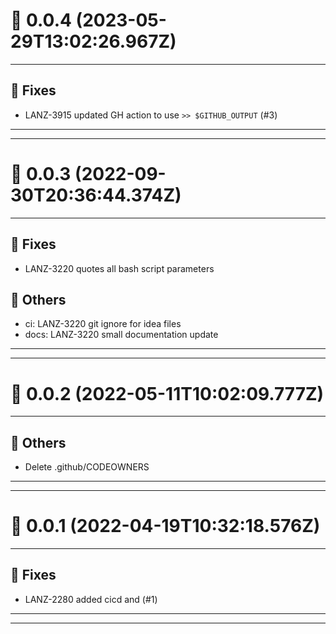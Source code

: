 # :confetti_ball: 0.0.4 (2023-05-29T13:02:26.967Z)
- - -
## :bug: Fixes
* LANZ-3915 updated GH action to use `>> $GITHUB_OUTPUT` (#3)
- - -
- - -
# :confetti_ball: 0.0.3 (2022-09-30T20:36:44.374Z)
- - -
## :bug: Fixes
* LANZ-3220 quotes all bash script parameters
## :newspaper: Others
* ci: LANZ-3220 git ignore for idea files
* docs: LANZ-3220 small documentation update
- - -
- - -
# :confetti_ball: 0.0.2 (2022-05-11T10:02:09.777Z)
- - -
## :newspaper: Others
* Delete .github/CODEOWNERS
- - -
- - -
# :confetti_ball: 0.0.1 (2022-04-19T10:32:18.576Z)
- - -
## :bug: Fixes
* LANZ-2280 added cicd and (#1)
- - -
- - -
